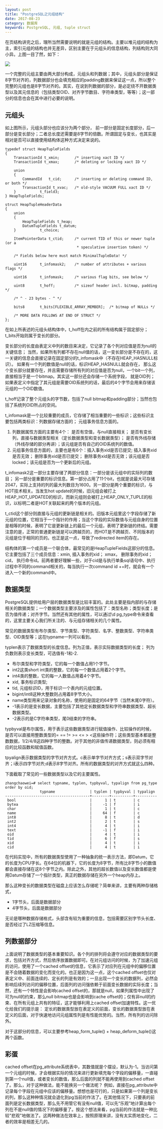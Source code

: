 ```yaml
---
layout: post
title: "PostgreSQL之元组结构"
date: 2017-08-23
category: 数据库
keywords: PostgreSQL, 元组, tuple struct
---
```


在页结构讲完之后，理所当然需要说明的就是元组的结构。主要以堆元组的结构为主，索引元组的结构也并无差异，区别主要在于元组头的信息结构，列结构则大同小异。上图一目了然，如下：

![](/assets/2017/pg_tuple_struct.png)

一个完整的元组主要由两大部分构成，元组头和列数据；其中，元组头部分是保证8字节对齐的，列数据部分也会填充相应的padding数据来保证这一点，所以整个完整的元组也是8字节对齐的。其实，在说到列数据的部分，是必定绕不开数据类型以及其元信息的（包括类型OID、对齐字节数目、字符串类型，等等）；这一部分的信息也会在其中进行必要的说明。

## 元组头

如上图所示，元组头部分也应该分为两个部分， 前一部分是固定长度部分，后一部分是变长部分；二者总长度还需要是8字节的倍数。所谓固定与变长，也其实是相对是否可以直接使用结构体这种方式决定来说的。

```
typedef struct HeapTupleFields
{
	TransactionId t_xmin;		/* inserting xact ID */
	TransactionId t_xmax;		/* deleting or locking xact ID */

	union
	{
		CommandId	t_cid;		/* inserting or deleting command ID, or both */
		TransactionId t_xvac;	/* old-style VACUUM FULL xact ID */
	}			t_field3;
} HeapTupleFields;

struct HeapTupleHeaderData
{
	union
	{
		HeapTupleFields t_heap;
		DatumTupleFields t_datum;
	}			t_choice;

	ItemPointerData t_ctid;		/* current TID of this or newer tuple (or a
								 * speculative insertion token) */

	/* Fields below here must match MinimalTupleData! */

	uint16		t_infomask2;	/* number of attributes + various flags */

	uint16		t_infomask;		/* various flag bits, see below */

	uint8		t_hoff;			/* sizeof header incl. bitmap, padding */

	/* ^ - 23 bytes - ^ */

	bits8		t_bits[FLEXIBLE_ARRAY_MEMBER];	/* bitmap of NULLs */

	/* MORE DATA FOLLOWS AT END OF STRUCT */
};
```

在如上所表述的元组头结构体中，t\_hoff在内之前的所有结构属于固定部分； t\_bits开始则属于变长的部分。

变长部分的长度由表定义中列的数目来决定，它记录了各个列对应值是否为null的关键信息； 当然，如果所有列都不存在null值的话，这一变长部分是不存在的，这一关键的信息会直接记录在固定部分的t\_infomask中（不存在HEAP_HASNULL标识）。 如果有一个列的数值是null的话，标识HEAP\_HASNULL就会存在， 那么这个变长部分就要存在，并且需要存储所有列的对应值是否为null，一个bit一个列，直接相当于是一个bitmap。其实这一部分还会存储一个系统字段， 就是OID列； 如果表定义中指定了其元组是需要OID系统列的话，最后的4个字节会用来存储该元组的一个OID数值。

t\_hoff记录了整个元组头的字节数，包括了null bitmap和padding部分；当然也包括了系统列OID所占的空间。

t\_infomask是一个比较重要的成员，它存储了相当重要的一些标识；这些标识主要包括两类标识：列数据存储方面的； 元组事务信息方面的。

  1. 列数据属性方面的主要有4个： 是否有空值，与null直接相关； 是否有变长列，直接与数据类型相关（定长数据类型和变长数据类型）； 是否有外线存储（外线存储的部分再讲）；该元组是否有自己的OID系统列的数值。
  2. 元组事务信息方面的，主要也是有6个：插入事务xid是否已提交; 插入事务xid是否无效； 删除事务xid是否已提交； 删除事务xid是否无效；该元组是否locked；该元组是否为一个更新后的元组。

t\_infomask2这一部分主要存储了两部分信息：一部分是该元组中的实际列的数目； 另一部分是重要的标识信息。第一部分占用了11个bit，也就是说最大可存储2047，实际上支持的列的最大列数目为1600。另一部分是两个重要的标识，与HOT技术相关。当发生hot update的时候，旧元组会被打上HEAP\_HOT\_UPDATED的标识，而新元组则会被打上HEAP\_ONLY\_TUPLE的标识，以标明二者是HOT关联起来的两个版本的元组。

t\_ctid这个部分则直接与元组的更新链是相关的。旧版本元组里这个字段存储了新元组的位置，它相当于一个指针的作用；当这个字段的实际数值与元组自身的位置是相等的时候，表明了它是更新链上的最后一个元组，表明了更新链的终结。需要注意的是，正常的普通更新链是可以跨越页的，而HOT是不跨越页、不同版本的元组是位于相同的页的。也正是这一点，导致了redirected item的存在。

结构体的第一个成员是一个联合体，最常见的是HeapTupleFields这部分的信息。它主要包括了三个成员信息：xmin, 插入事务的xid； xmax， 删除事务的xid； cid， 执行命令id。前两者要好理解一些，对于cid是与执行单条sql语句中、执行过程中不同的command相关的，每当执行一次command id ++时，就会有一个进入一个新的command中。

## 数据类型

PostgreSQL提供给用户层的数据类型是比较丰富的。此处主要是指内部的与存储相关的数据类型；一个数据类型主要涉及的属性包括了：类型名称；类型长度；是否为值传递；对齐字节。当然还有其他的属性，可以通过\d pg_type命令来查看的，这里主要关心我们所关注的、与元组存储相关的几个属性。

常见的数据类型有布尔类型、字节类型、字符类型、名字、整数类型、字符串类型、OID类型等；这在typname一列可以看到。

typlen表示了数据类型的长度信息。列为正值，表示实际数据类型的长度； 列为负数则表示变长类型，可选值有-1和-2.

* 布尔类型和字符类型，它的每一个数值占用1个字节。
* int2这类short int类的整数，它的每一个数值占用着2个字节。
* int4类的整数，它的每一人数值占用着4个字节。
* xid, 事务标识类型;
* tid, 元组标识ID，用于标识一个表内的元组位置。
* bigint/int8这种大整数则占用着8字节大小。
* name类型用来记录对象的名称，使用的是固定的64字节（当然末尾0字符）。
* -1表示的是变长数据，主要包括了其他定长数据类型和字符串数据类型、超长数据类型。
* -2表示的是C字符串类型，尾0结束的字符串。

typbyval是布尔属性，用于表示这些数据类型进行赋值操作、比较操作的时候，是否可以直接用整数类型的= == != >= <= > <这些操作符；这些类型基本都是整数数据，1/2/4/8这四种字节的整数。对于其他的非值传递数据类型，则必须有相应的比较函数和赋值函数。

tpyalign表示数据类型的字节对齐方式。c表示单字节对齐方式；s表示双字节对齐；i表示四字节对齐;d表示8字节对齐。所有的数据类型的对齐方式就这么四种。

下面截取了常见的一些数据类型以及它的主要属性。

```
zhangchaowei=# select typname, typlen, typbyval, typalign from pg_type order by oid;
                typname                | typlen | typbyval | typalign 
---------------------------------------+--------+----------+----------
 bool                                  |      1 | t        | c
 bytea                                 |     -1 | f        | i
 char                                  |      1 | t        | c
 name                                  |     64 | f        | c
 int8                                  |      8 | t        | d
 int2                                  |      2 | t        | s
 int4                                  |      4 | t        | i
 text                                  |     -1 | f        | i
 oid                                   |      4 | t        | i
 tid                                   |      6 | f        | s
 xid                                   |      4 | t        | i
 cid                                   |      4 | t        | i
```

在代码实现中，所有的数据类型使用了一种抽象的统一表示方法，即Datum，它的长度为CPU字长。在64位的机器下，它的长度为8字节，所有比8字节小的数值都会直接存储在这8个字节之内。除此之外，其他的超长数值以及变长数值都是使用Datum存储了一个指针类型，真正的数据存储在另外一个heap内存上。

那么这种变长的数据类型在磁盘上应该怎么存储呢？简单来讲，主要有两种存储格式，

* 1字节头，后面是数据部分
* 4字节头，后面是数据部分

无论是哪种数据存储格式，头部含有较为重要的信息，包括需要区别字节头长度、是否经过了LZ压缩等信息。

## 列数据部分

上面说明了数据类型的基本重要知识。各个列的排列将会遵守对应的数据类型的要求，包括对齐方式，然后依序放置数据即可。在对元组访问的时候，为了加速元组的访问，使用了一个cached offset的信息，它表示了对应列在元组中的偏移位置是不会随着数据的变化而变化的。也正是因为这一点，这个cached offset也仅对表定义中、前面连续的、定长的列是有效的；一旦出现一个变长的数据列，必然会影响后续列访问的偏移位置，后面列的访问强依赖于前面变长数据的实际长度；当然，还有一个特性是会影响cached offset的，那就是null，如果列属性中出现了可为null的约束，那么null bitmap也是会影响到cache offset的；仅有非null的约束、在所有元组上共有的特征，这才能够利用上cached offset加速特性。这一优化给我们的提示是： 定长的数据类型放在表定义的前面，变长的数据类型放在表定义的后面，对于快速地访问元组属性列是有性能优势的。当然，所有列的访问除外。

对于这部分的信息，可以主要参考heap_form_tuple() + heap_deform_tuple()这两个函数。

## 彩蛋

cached offset在pg_attribute系统表中，其数值就是个摆设，默认为-1。当访问第一个元组的时候，才会根据实际的情况来进行更新填充每个字段的偏移量，一直碰到第一个null值，或者变长的数值，那么后面的列就不能再使用到cached offset了。那么，对于这种做法，能不能换另一个做法呢？ 例如，直接在pg_attribute中记录每个字段在元组中应该的偏移量。想想也是可行的，只是如果第一个列是变长的列，那么这种种情况就会退化到pg当前的作法了。在其他情况下，只要表的前面列是定长数据类型，那么先不用管它有没有null值，可以先“乐观”地计算出每个列在不是null值的情况下的偏移量了。按这个想法来看，pg当前的作法就是一种比较"悲观"地做法了。这两种做法在效率上，按照原理来讲，没有太实质地变化，二者的效率是相差无几的。
